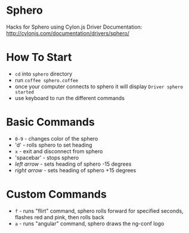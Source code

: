 Sphero
======

Hacks for Sphero using Cylon.js
Driver Documentation: http://cylonjs.com/documentation/drivers/sphero/

How To Start
============

+ `cd` into `sphero` directory
+ run `coffee sphero.coffee`
+ once your computer connects to sphero it will display `Driver sphero started`
+ use keyboard to run the different commands

Basic Commands
==============

+ `0-9` - changes color of the sphero
+ 'd' - rolls sphero to set heading
+ `x` - exit and disconnect from sphero
+ 'spacebar' - stops sphero
+ *left arrow* - sets heading of sphero -15 degrees
+ *right arrow* - sets heading of sphero +15 degrees

Custom Commands
===============

+ `f` - runs "flirt" command, sphero rolls forward for specified seconds, flashes red and pink, then rolls back
+ `a` - runs "angular" command, sphero draws the ng-conf logo
